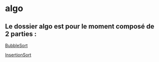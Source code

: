 # algo

## Le dossier algo est pour le moment composé de 2 parties : 

[BubbleSort](BubbleSort.md)

[InsertionSort](InsertionSort.md)